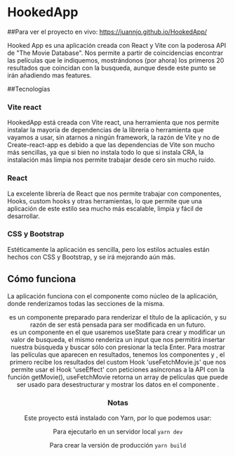 # HookedApp

##Para ver el proyecto en vivo: https://juannjo.github.io/HookedApp/

Hooked App es una aplicación creada con React y Vite con la poderosa API de "The Movie Database". 
Nos permite a partir de coincidencias encontrar las películas que le indiquemos, mostrándonos (por ahora) los primeros 20 resultados que coincidan con la busqueda, aunque desde este punto se irán añadiendo mas features.

##Tecnologías

### Vite react
HookedApp está creada con Vite react, una herramienta que nos permite instalar la mayoría de dependencias de la librería o herramienta que vayamos a usar, sin atarnos a ningún framework, la razón de Vite y no de Create-react-app es debido a que las dependencias de Vite son mucho más sencillas, ya que si bien no instala todo lo que si instala CRA, la instalación más limpia nos permite trabajar desde cero sin mucho ruido.

### React
La excelente librería de React que nos permite trabajar con componentes, Hooks, custom hooks y otras herramientas, lo que permite que una aplicación de este estilo sea mucho más escalable, limpia y fácil de desarrollar.

### CSS y Bootstrap
Estéticamente la aplicación es sencilla, pero los estilos actuales están hechos con CSS y Bootstrap, y se irá mejorando aún más.


## Cómo funciona

La aplicación funciona con el componente <App/> como núcleo de la aplicación, donde renderizamos todas las secciones de la misma.
<Header/> es un componente preparado para renderizar el título de la aplicación, y su razón de ser está pensada para ser modificada en un futuro.
<Search/> es un componente en el que usaremos useState para crear y modificar un valor de busqueda, el mismo renderiza un input que nos permitirá insertar nuestra búsqueda y buscar sólo con presionar la tecla Enter.
Para mostrar las películas que aparecen en resultados, tenemos los componentes <Movie/> y <MovieItem/>, el primero recibe los resultados del custom Hook 'useFetchMovie.js' que nos permite usar el Hook 'useEffect' con peticiones asíncronas a la API con la función getMovie(), useFetchMovie retorna un array de películas que puede ser usado para desestructurar y mostrar los datos en el componente <MovieItem>.

### Notas
Este proyecto está instalado con Yarn, por lo que podemos usar:

Para ejecutarlo en un servidor local 
`yarn dev`

Para crear la versión de producción
`yarn build`
